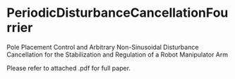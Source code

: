 # PeriodicDisturbanceCancellationFourrier
Pole Placement Control and Arbitrary Non-Sinusoidal Disturbance Cancellation for the Stabilization and Regulation of a Robot Manipulator Arm

Please refer to attached .pdf for full paper.
